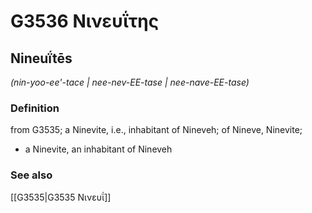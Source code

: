# G3536 Νινευΐτης

## Nineuḯtēs

_(nin-yoo-ee'-tace | nee-nev-EE-tase | nee-nave-EE-tase)_

### Definition

from G3535; a Ninevite, i.e., inhabitant of Nineveh; of Nineve, Ninevite; 

- a Ninevite, an inhabitant of Nineveh

### See also

[[G3535|G3535 Νινευΐ]]
